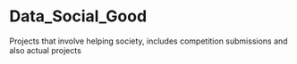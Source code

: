 # Data_Social_Good
Projects that involve helping society, includes competition submissions and also actual projects
